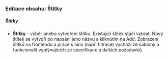 ### Editace obsahu: Štítky

##### Štítky

+ **Štítky** - výběr anebo vytvoření štítku. Existující štítek stačí vybrat. Nový štítek se vytvoří po napsání jeho názvu a kliknutím na Add. Zobrazení štítků na frontendu a práce s nimi (např. filtrace) vychází ze šablony a funkcionalit vyplývajících ze specifikace a dalších požadavků.